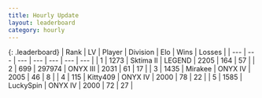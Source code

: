 ```yaml
---
title: Hourly Update
layout: leaderboard
category: hourly
---
```


{: .leaderboard}
| Rank | LV | Player | Division | Elo | Wins | Losses |
| --- | --- | --- | --- | --- | --- | --- |
| <span data-change="0">1</span> | 1273 | <span title="ID: 402846">Sktima II</span> | LEGEND | <span data-change="0">2205</span> | <span data-change="0">164</span> | <span data-change="0">57</span> |
| <span data-change="0">2</span> | 699 | <span title="ID: 544038">297974</span> | ONYX III | <span data-change="0">2031</span> | <span data-change="0">61</span> | <span data-change="0">17</span> |
| <span data-change="2">3</span> | 1435 | <span title="ID: 416373">Mirakee</span> | ONYX IV | <span data-change="14">2005</span> | <span data-change="1">46</span> | <span data-change="0">8</span> |
| <span data-change="-1">4</span> | 115 | <span title="ID: 459203">Kitty409</span> | ONYX IV | <span data-change="0">2000</span> | <span data-change="0">78</span> | <span data-change="0">22</span> |
| <span data-change="-1">5</span> | 1585 | <span title="ID: 498412">LuckySpin</span> | ONYX IV | <span data-change="0">2000</span> | <span data-change="0">72</span> | <span data-change="0">27</span> |